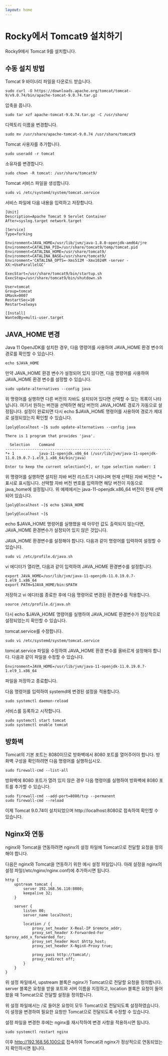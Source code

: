 ```yaml
---
layout: home
---
```


# Rocky에서 Tomcat9 설치하기
Rocky9에서 Tomcat 9를 설치합니다.

## 수동 설치 방법

Tomcat 9 바이너리 파일을 다운로드 받습니다.
```
sudo curl -O https://downloads.apache.org/tomcat/tomcat-9/v9.0.74/bin/apache-tomcat-9.0.74.tar.gz
```

압축을 풉니다.
```
sudo tar xzf apache-tomcat-9.0.74.tar.gz -C /usr/share/
```

디렉토리 이름을 변경합니다.
```
sudo mv /usr/share/apache-tomcat-9.0.74 /usr/share/tomcat9
```

Tomcat 사용자를 추가합니다.
```
sudo useradd -r tomcat
```

소유자를 변경합니다.
```
sudo chown -R tomcat: /usr/share/tomcat9/
```

Tomcat 서비스 파일을 생성합니다.
```
sudo vi /etc/systemd/system/tomcat.service
```
서비스 파일에 다음 내용을 입력하고 저장합니다.

```
[Unit]
Description=Apache Tomcat 9 Servlet Container
After=syslog.target network.target

[Service]
Type=forking

Environment=JAVA_HOME=/usr/lib/jvm/java-1.8.0-openjdk-amd64/jre
Environment=CATALINA_PID=/usr/share/tomcat9/temp/tomcat.pid
Environment=CATALINA_HOME=/usr/share/tomcat9/
Environment=CATALINA_BASE=/usr/share/tomcat9/
Environment='CATALINA_OPTS=-Xms512M -Xmx1024M -server -XX:+UseParallelGC'

ExecStart=/usr/share/tomcat9/bin/startup.sh
ExecStop=/usr/share/tomcat9/bin/shutdown.sh

User=tomcat
Group=tomcat
UMask=0007
RestartSec=10
Restart=always

[Install]
WantedBy=multi-user.target
```


## JAVA_HOME 변경
Java 11 OpenJDK를 설치한 경우, 다음 명령어를 사용하여 JAVA_HOME 환경 변수의 경로를 확인할 수 있습니다.

```
echo $JAVA_HOME
```

만약 JAVA_HOME 환경 변수가 설정되어 있지 않다면, 다음 명령어를 사용하여 JAVA_HOME 환경 변수를 설정할 수 있습니다.

```
sudo update-alternatives --config java
```

위 명령어를 실행하면 다른 버전의 자바도 설치되어 있다면 선택할 수 있는 목록이 나타납니다. 여기서 원하는 버전을 선택하면 해당 버전의 JAVA_HOME 경로가 자동으로 설정됩니다. 설정이 완료되면 다시 echo $JAVA_HOME 명령어를 사용하여 경로가 제대로 설정되었는지 확인할 수 있습니다.

```
[poly@localhost ~]$ sudo update-alternatives --config java

There is 1 program that provides 'java'.

  Selection    Command
-----------------------------------------------
*+ 1           java-11-openjdk.x86_64 (/usr/lib/jvm/java-11-openjdk-11.0.19.0.7-1.el9_1.x86_64/bin/java)

Enter to keep the current selection[+], or type selection number: 1
```
위 명령어를 실행하면 설치된 자바 버전 리스트가 나타나며 현재 선택된 자바 버전은 *+ 표시로 표시됩니다. 선택할 자바 버전 번호를 입력하면 해당 버전이 자동으로 java_home에 설정됩니다. 위 예제에서는 java-11-openjdk.x86_64 버전이 현재 선택되어 있습니다.

```
[poly@localhost ~]$ echo $JAVA_HOME

[poly@localhost ~]$
```
echo $JAVA_HOME 명령어를 실행했을 때 아무런 값도 출력되지 않는다면, JAVA_HOME 환경변수가 설정되어 있지 않은 것입니다.

JAVA_HOME 환경변수를 설정해야 합니다. 다음과 같이 명령어를 입력하여 설정할 수 있습니다.

```
sudo vi /etc/profile.d/java.sh
```

vi 에디터가 열리면, 다음과 같이 입력하여 JAVA_HOME 환경변수를 설정합니다.

```
export JAVA_HOME=/usr/lib/jvm/java-11-openjdk-11.0.19.0.7-1.el9_1.x86_64
export PATH=$JAVA_HOME/bin:$PATH
```
저장하고 vi 에디터를 종료한 후에 다음 명령어로 변경된 환경변수를 적용합니다.

```
source /etc/profile.d/java.sh
```

다시 echo $JAVA_HOME 명령어를 실행하여 JAVA_HOME 환경변수가 정상적으로 설정되었는지 확인할 수 있습니다.


tomcat.service를 수정합니다.
```
sudo vi /etc/systemd/system/tomcat.service
```
tomcat.service 파일을 수정하여 JAVA_HOME 환경 변수를 올바르게 설정해야 합니다. 다음과 같이 파일을 수정할 수 있습니다.
```
Environment=JAVA_HOME=/usr/lib/jvm/java-11-openjdk-11.0.19.0.7-1.el9_1.x86_64
```

파일을 저장하고 종료합니다.

다음 명령어를 입력하여 systemd에 변경된 설정을 적용합니다.

```
sudo systemctl daemon-reload
```

서비스를 등록하고 시작합니다.

```
sudo systemctl start tomcat
sudo systemctl enable tomcat
```

## 방화벽
Tomcat의 기본 포트는 8080이므로 방화벽에서 8080 포트를 열어주어야 합니다. 방화벽 구성을 확인하려면 다음 명령어를 실행하십시오.

```
sudo firewall-cmd --list-all
```

방화벽에 8080 포트가 열려 있지 않은 경우 다음 명령어를 실행하여 방화벽에 8080 포트를 추가할 수 있습니다.

```
sudo firewall-cmd --add-port=8080/tcp --permanent
sudo firewall-cmd --reload
```

이제 Tomcat 9.0.74이 설치되었으며 http://localhost:8080로 접속하여 확인할 수 있습니다.


## Nginx와 연동
nginx와 Tomcat을 연동하려면 nginx의 설정 파일에 Tomcat으로 전달할 요청을 정의해야 합니다.

다음은 nginx와 Tomcat을 연동하기 위한 예시 설정 파일입니다. 아래 설정을 nginx의 설정 파일(/etc/nginx/nginx.conf)에 추가하시면 됩니다.

```
http {
    upstream tomcat {
        server 192.168.56.110:8080;
        keepalive 32;
    }

    server {
        listen 80;
        server_name localhost;

        location / {
            proxy_set_header X-Real-IP $remote_addr;
            proxy_set_header X-Forwarded-For $proxy_add_x_forwarded_for; 
            proxy_set_header Host $http_host;
            proxy_set_header X-NginX-Proxy true;

            proxy_pass http://tomcat/;
            proxy_redirect off;
        }
    }
}
```

위 설정 파일에서, upstream 블록은 nginx가 Tomcat으로 전달할 요청을 정의합니다. server 블록은 요청을 받을 포트와 서버 이름을 지정하고, location 블록은 요청이 들어왔을 때 Tomcat으로 전달할 설정을 정의합니다.

위 설정 파일에서는 /로 들어온 요청이 모두 Tomcat으로 전달되도록 설정하였습니다. 이 설정을 변경하여 필요한 요청만 Tomcat으로 전달되도록 수정할 수 있습니다.

설정 파일을 변경한 후에는 nginx를 재시작하여 변경 사항을 적용하시면 됩니다.

```
sudo systemctl restart nginx
```

이후 http://192.168.56.100으로 접속하여 Tomcat과 nginx가 정상적으로 연동되었는지 확인하시면 됩니다.
